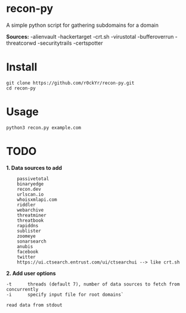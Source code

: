 # recon-py
A simple python script for gathering subdomains for a domain

**Sources:**
-alienvault
-hackertarget
-crt.sh
-virustotal
-bufferoverrun
-threatcorwd
-securitytrails
-certspotter

# Install
```
git clone https://github.com/r0ckYr/recon-py.git
cd recon-py
```

# Usage
```
python3 recon.py example.com
```

# TODO
**1. Data sources to add**
```
    passivetotal
    binaryedge
    recon.dev
    urlscan.io
    whoisxmlapi.com
    riddler
    webarchive
    threatminer
    threatbook
    rapiddns
    sublister
    zoomeye
    sonarsearch
    anubis
    facebook
    twitter
    https://ui.ctsearch.entrust.com/ui/ctsearchui --> like crt.sh
```
**2. Add user options**
```
-t      threads (default 7), number of data sources to fetch from concurrently
-i      specify input file for root domains`

read data from stdout
```
